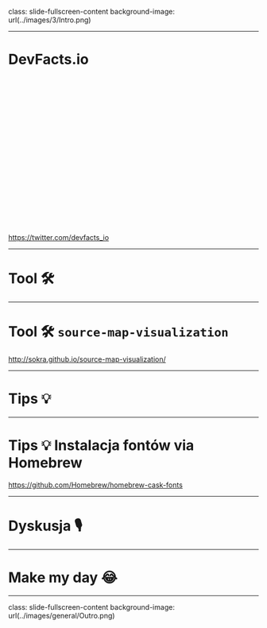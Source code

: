 class: slide-fullscreen-content
background-image: url(../images/3/Intro.png)

---

# DevFacts.io

<div style="height: 300px"></div>

<https://twitter.com/devfacts_io>

---

# Tool 🛠

---

# Tool 🛠 `source-map-visualization`

<http://sokra.github.io/source-map-visualization/>

---

# Tips 💡

---

# Tips 💡 Instalacja fontów via Homebrew

<https://github.com/Homebrew/homebrew-cask-fonts>

---

# Dyskusja 🎙

---

# Make my day 😂

---

class: slide-fullscreen-content
background-image: url(../images/general/Outro.png)
